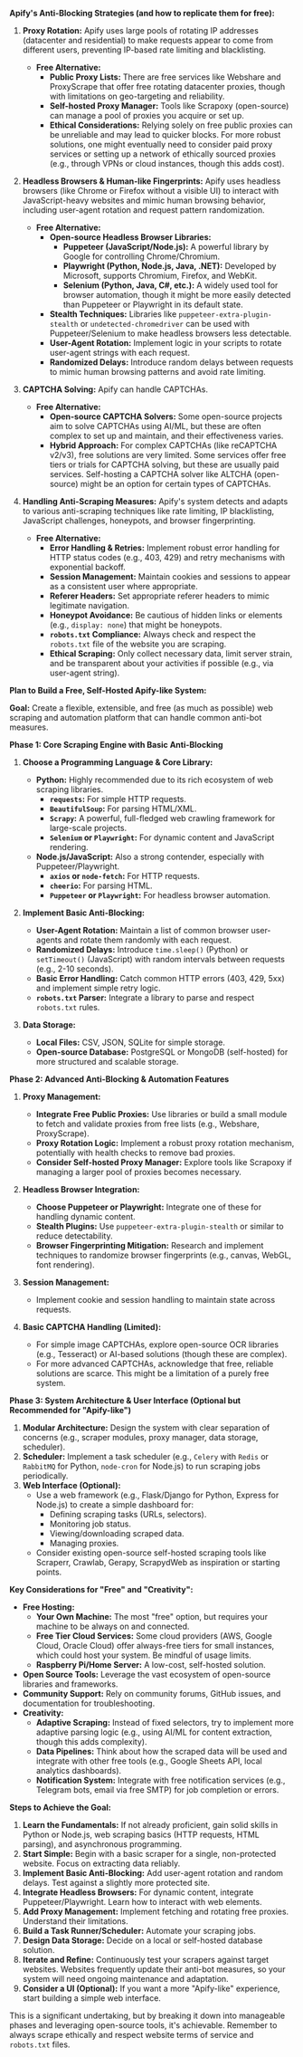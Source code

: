 **Apify's Anti-Blocking Strategies (and how to replicate them for free):**

1.  **Proxy Rotation:** Apify uses large pools of rotating IP addresses (datacenter and residential) to make requests appear to come from different users, preventing IP-based rate limiting and blacklisting.
    *   **Free Alternative:**
        *   **Public Proxy Lists:** There are free services like Webshare and ProxyScrape that offer free rotating datacenter proxies, though with limitations on geo-targeting and reliability.
        *   **Self-hosted Proxy Manager:** Tools like Scrapoxy (open-source) can manage a pool of proxies you acquire or set up.
        *   **Ethical Considerations:** Relying solely on free public proxies can be unreliable and may lead to quicker blocks. For more robust solutions, one might eventually need to consider paid proxy services or setting up a network of ethically sourced proxies (e.g., through VPNs or cloud instances, though this adds cost).

2.  **Headless Browsers & Human-like Fingerprints:** Apify uses headless browsers (like Chrome or Firefox without a visible UI) to interact with JavaScript-heavy websites and mimic human browsing behavior, including user-agent rotation and request pattern randomization.
    *   **Free Alternative:**
        *   **Open-source Headless Browser Libraries:**
            *   **Puppeteer (JavaScript/Node.js):** A powerful library by Google for controlling Chrome/Chromium.
            *   **Playwright (Python, Node.js, Java, .NET):** Developed by Microsoft, supports Chromium, Firefox, and WebKit.
            *   **Selenium (Python, Java, C#, etc.):** A widely used tool for browser automation, though it might be more easily detected than Puppeteer or Playwright in its default state.
        *   **Stealth Techniques:** Libraries like `puppeteer-extra-plugin-stealth` or `undetected-chromedriver` can be used with Puppeteer/Selenium to make headless browsers less detectable.
        *   **User-Agent Rotation:** Implement logic in your scripts to rotate user-agent strings with each request.
        *   **Randomized Delays:** Introduce random delays between requests to mimic human browsing patterns and avoid rate limiting.

3.  **CAPTCHA Solving:** Apify can handle CAPTCHAs.
    *   **Free Alternative:**
        *   **Open-source CAPTCHA Solvers:** Some open-source projects aim to solve CAPTCHAs using AI/ML, but these are often complex to set up and maintain, and their effectiveness varies.
        *   **Hybrid Approach:** For complex CAPTCHAs (like reCAPTCHA v2/v3), free solutions are very limited. Some services offer free tiers or trials for CAPTCHA solving, but these are usually paid services. Self-hosting a CAPTCHA solver like ALTCHA (open-source) might be an option for certain types of CAPTCHAs.

4.  **Handling Anti-Scraping Measures:** Apify's system detects and adapts to various anti-scraping techniques like rate limiting, IP blacklisting, JavaScript challenges, honeypots, and browser fingerprinting.
    *   **Free Alternative:**
        *   **Error Handling & Retries:** Implement robust error handling for HTTP status codes (e.g., 403, 429) and retry mechanisms with exponential backoff.
        *   **Session Management:** Maintain cookies and sessions to appear as a consistent user where appropriate.
        *   **Referer Headers:** Set appropriate referer headers to mimic legitimate navigation.
        *   **Honeypot Avoidance:** Be cautious of hidden links or elements (e.g., `display: none`) that might be honeypots.
        *   **`robots.txt` Compliance:** Always check and respect the `robots.txt` file of the website you are scraping.
        *   **Ethical Scraping:** Only collect necessary data, limit server strain, and be transparent about your activities if possible (e.g., via user-agent string).

**Plan to Build a Free, Self-Hosted Apify-like System:**

**Goal:** Create a flexible, extensible, and free (as much as possible) web scraping and automation platform that can handle common anti-bot measures.

**Phase 1: Core Scraping Engine with Basic Anti-Blocking**

1.  **Choose a Programming Language & Core Library:**
    *   **Python:** Highly recommended due to its rich ecosystem of web scraping libraries.
        *   **`requests`:** For simple HTTP requests.
        *   **`BeautifulSoup`:** For parsing HTML/XML.
        *   **`Scrapy`:** A powerful, full-fledged web crawling framework for large-scale projects.
        *   **`Selenium` or `Playwright`:** For dynamic content and JavaScript rendering.
    *   **Node.js/JavaScript:** Also a strong contender, especially with Puppeteer/Playwright.
        *   **`axios` or `node-fetch`:** For HTTP requests.
        *   **`cheerio`:** For parsing HTML.
        *   **`Puppeteer` or `Playwright`:** For headless browser automation.

2.  **Implement Basic Anti-Blocking:**
    *   **User-Agent Rotation:** Maintain a list of common browser user-agents and rotate them randomly with each request.
    *   **Randomized Delays:** Introduce `time.sleep()` (Python) or `setTimeout()` (JavaScript) with random intervals between requests (e.g., 2-10 seconds).
    *   **Basic Error Handling:** Catch common HTTP errors (403, 429, 5xx) and implement simple retry logic.
    *   **`robots.txt` Parser:** Integrate a library to parse and respect `robots.txt` rules.

3.  **Data Storage:**
    *   **Local Files:** CSV, JSON, SQLite for simple storage.
    *   **Open-source Database:** PostgreSQL or MongoDB (self-hosted) for more structured and scalable storage.

**Phase 2: Advanced Anti-Blocking & Automation Features**

1.  **Proxy Management:**
    *   **Integrate Free Public Proxies:** Use libraries or build a small module to fetch and validate proxies from free lists (e.g., Webshare, ProxyScrape).
    *   **Proxy Rotation Logic:** Implement a robust proxy rotation mechanism, potentially with health checks to remove bad proxies.
    *   **Consider Self-hosted Proxy Manager:** Explore tools like Scrapoxy if managing a larger pool of proxies becomes necessary.

2.  **Headless Browser Integration:**
    *   **Choose Puppeteer or Playwright:** Integrate one of these for handling dynamic content.
    *   **Stealth Plugins:** Use `puppeteer-extra-plugin-stealth` or similar to reduce detectability.
    *   **Browser Fingerprinting Mitigation:** Research and implement techniques to randomize browser fingerprints (e.g., canvas, WebGL, font rendering).

3.  **Session Management:**
    *   Implement cookie and session handling to maintain state across requests.

4.  **Basic CAPTCHA Handling (Limited):**
    *   For simple image CAPTCHAs, explore open-source OCR libraries (e.g., Tesseract) or AI-based solutions (though these are complex).
    *   For more advanced CAPTCHAs, acknowledge that free, reliable solutions are scarce. This might be a limitation of a purely free system.

**Phase 3: System Architecture & User Interface (Optional but Recommended for "Apify-like")**

1.  **Modular Architecture:** Design the system with clear separation of concerns (e.g., scraper modules, proxy manager, data storage, scheduler).
2.  **Scheduler:** Implement a task scheduler (e.g., `Celery` with `Redis` or `RabbitMQ` for Python, `node-cron` for Node.js) to run scraping jobs periodically.
3.  **Web Interface (Optional):**
    *   Use a web framework (e.g., Flask/Django for Python, Express for Node.js) to create a simple dashboard for:
        *   Defining scraping tasks (URLs, selectors).
        *   Monitoring job status.
        *   Viewing/downloading scraped data.
        *   Managing proxies.
    *   Consider existing open-source self-hosted scraping tools like Scraperr, Crawlab, Gerapy, ScrapydWeb as inspiration or starting points.

**Key Considerations for "Free" and "Creativity":**

*   **Free Hosting:**
    *   **Your Own Machine:** The most "free" option, but requires your machine to be always on and connected.
    *   **Free Tier Cloud Services:** Some cloud providers (AWS, Google Cloud, Oracle Cloud) offer always-free tiers for small instances, which could host your system. Be mindful of usage limits.
    *   **Raspberry Pi/Home Server:** A low-cost, self-hosted solution.
*   **Open Source Tools:** Leverage the vast ecosystem of open-source libraries and frameworks.
*   **Community Support:** Rely on community forums, GitHub issues, and documentation for troubleshooting.
*   **Creativity:**
    *   **Adaptive Scraping:** Instead of fixed selectors, try to implement more adaptive parsing logic (e.g., using AI/ML for content extraction, though this adds complexity).
    *   **Data Pipelines:** Think about how the scraped data will be used and integrate with other free tools (e.g., Google Sheets API, local analytics dashboards).
    *   **Notification System:** Integrate with free notification services (e.g., Telegram bots, email via free SMTP) for job completion or errors.

**Steps to Achieve the Goal:**

1.  **Learn the Fundamentals:** If not already proficient, gain solid skills in Python or Node.js, web scraping basics (HTTP requests, HTML parsing), and asynchronous programming.
2.  **Start Simple:** Begin with a basic scraper for a single, non-protected website. Focus on extracting data reliably.
3.  **Implement Basic Anti-Blocking:** Add user-agent rotation and random delays. Test against a slightly more protected site.
4.  **Integrate Headless Browsers:** For dynamic content, integrate Puppeteer/Playwright. Learn how to interact with web elements.
5.  **Add Proxy Management:** Implement fetching and rotating free proxies. Understand their limitations.
6.  **Build a Task Runner/Scheduler:** Automate your scraping jobs.
7.  **Design Data Storage:** Decide on a local or self-hosted database solution.
8.  **Iterate and Refine:** Continuously test your scrapers against target websites. Websites frequently update their anti-bot measures, so your system will need ongoing maintenance and adaptation.
9.  **Consider a UI (Optional):** If you want a more "Apify-like" experience, start building a simple web interface.

This is a significant undertaking, but by breaking it down into manageable phases and leveraging open-source tools, it's achievable. Remember to always scrape ethically and respect website terms of service and `robots.txt` files.